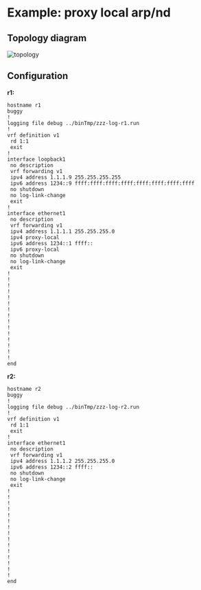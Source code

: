 # Example: proxy local arp/nd

## **Topology diagram**

![topology](/img/conn-eth09.tst.png)

## **Configuration**

**r1:**
```
hostname r1
buggy
!
logging file debug ../binTmp/zzz-log-r1.run
!
vrf definition v1
 rd 1:1
 exit
!
interface loopback1
 no description
 vrf forwarding v1
 ipv4 address 1.1.1.9 255.255.255.255
 ipv6 address 1234::9 ffff:ffff:ffff:ffff:ffff:ffff:ffff:ffff
 no shutdown
 no log-link-change
 exit
!
interface ethernet1
 no description
 vrf forwarding v1
 ipv4 address 1.1.1.1 255.255.255.0
 ipv4 proxy-local
 ipv6 address 1234::1 ffff::
 ipv6 proxy-local
 no shutdown
 no log-link-change
 exit
!
!
!
!
!
!
!
!
!
!
!
!
!
!
!
end
```

**r2:**
```
hostname r2
buggy
!
logging file debug ../binTmp/zzz-log-r2.run
!
vrf definition v1
 rd 1:1
 exit
!
interface ethernet1
 no description
 vrf forwarding v1
 ipv4 address 1.1.1.2 255.255.255.0
 ipv6 address 1234::2 ffff::
 no shutdown
 no log-link-change
 exit
!
!
!
!
!
!
!
!
!
!
!
!
!
!
!
end
```
